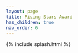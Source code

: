 ```yaml
---
layout: page
title: Rising Stars Award
has_children: true
nav_order: 6
---
```


{% include splash.html %}
